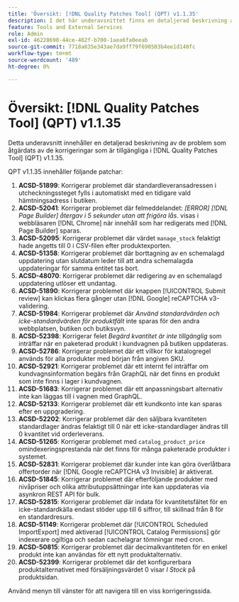```yaml
---
title: 'Översikt: [!DNL Quality Patches Tool] (QPT) v1.1.35'
description: I det här underavsnittet finns en detaljerad beskrivning av de problem som åtgärdats av de korrigeringar som finns i  [!DNL Quality Patches Tool] (QPT) v1.1.35.
feature: Tools and External Services
role: Admin
exl-id: 46228690-44ce-462f-b700-1aea6fa0eeab
source-git-commit: 7718a835e343ae7da9ff79f690503b4ee1d140fc
workflow-type: tm+mt
source-wordcount: '489'
ht-degree: 0%

---
```


# Översikt: [!DNL Quality Patches Tool] (QPT) v1.1.35

Detta underavsnitt innehåller en detaljerad beskrivning av de problem som åtgärdats av de korrigeringar som är tillgängliga i [!DNL Quality Patches Tool] (QPT) v1.1.35.

QPT v1.1.35 innehåller följande patchar:

1. **ACSD-51899**: Korrigerar problemet där standardleveransadressen i utcheckningssteget fylls i automatiskt med en tidigare vald hämtningsadress i butiken.
1. **ACSD-52041**: Korrigerar problemet där felmeddelandet: *[ERROR] [!DNL Page Builder] återgav i 5 sekunder utan att frigöra lås*. visas i webbläsaren [!DNL Chrome] när innehåll som har redigerats med [!DNL Page Builder] sparas.
1. **ACSD-52095**: Korrigerar problemet där värdet `manage_stock` felaktigt hade angetts till 0 i CSV-filen efter produktexporten.
1. **ACSD-51358**: Korrigerar problemet där borttagning av en schemalagd uppdatering utan slutdatum leder till att andra schemalagda uppdateringar för samma entitet tas bort.
1. **ACSD-48070**: Korrigerar problemet där redigering av en schemalagd uppdatering utlöser ett undantag.
1. **ACSD-51890**: Korrigerar problemet där knappen [!UICONTROL Submit review] kan klickas flera gånger utan [!DNL Google] reCAPTCHA v3-validering.
1. **ACSD-51984**: Korrigerar problemet där *Använd standardvärden och icke-standardvärden för produktfält* inte sparas för den andra webbplatsen, butiken och butiksvyn.
1. **ACSD-52398**: Korrigerar felet *Begärd kvantitet är inte tillgänglig* som inträffar när en paketerad produkt i kundvagnen på butiken uppdateras.
1. **ACSD-52786**: Korrigerar problemet där ett villkor för katalogregel används för alla produkter med början från angiven SKU.
1. **ACSD-52921**: Korrigerar problemet där ett internt fel inträffar om kundvagnsinformation begärs från GraphQL när det finns en produkt som inte finns i lager i kundvagnen.
1. **ACSD-51683**: Korrigerar problemet där ett anpassningsbart alternativ inte kan läggas till i vagnen med GraphQL.
1. **ACSD-52133**: Korrigerar problemet där ett kundkonto inte kan sparas efter en uppgradering.
1. **ACSD-52202**: Korrigerar problemet där den säljbara kvantiteten standardlager ändras felaktigt till 0 när ett icke-standardlager ändras till 0 kvantitet vid orderleverans.
1. **ACSD-51265**: Korrigerar problemet med `catalog_product_price` omindexeringsprestanda när det finns för många paketerade produkter i systemet.
1. **ACSD-52831**: Korrigerar problemet där kunder inte kan göra överlåtbara offertorder när [!DNL Google reCAPTCHA v3 Invisible] är aktiverat.
1. **ACSD-51845**: Korrigerar problemet där efterföljande produkter med nivåpriser och olika attributuppsättningar inte kan uppdateras via asynkron REST API för bulk.
1. **ACSD-52815**: Korrigerar problemet där indata för kvantitetsfältet för en icke-standardkälla endast stöder upp till 6 siffror, till skillnad från 8 för en standardresurs.
1. **ACSD-51149**: Korrigerar problemet där [!UICONTROL Scheduled ImportExport] med aktiverad [!UICONTROL Catalog Permissions] gör indexerare ogiltiga och sedan cachelagrar tömningar med cron.
1. **ACSD-50815**: Korrigerar problemet där decimalkvantiteten för en enkel produkt inte kan användas för ett nytt produktalternativ.
1. **ACSD-52399**: Korrigerar problemet där det konfigurerbara produktalternativet med försäljningsvärdet 0 visar *I Stock* på produktsidan.

Använd menyn till vänster för att navigera till en viss korrigeringssida.
